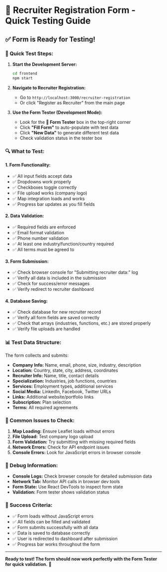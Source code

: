 # 🧪 Recruiter Registration Form - Quick Testing Guide

## ✅ **Form is Ready for Testing!**

### **🚀 Quick Test Steps:**

1. **Start the Development Server:**
   ```bash
   cd frontend
   npm start
   ```

2. **Navigate to Recruiter Registration:**
   - Go to `http://localhost:3000/recruiter-registration`
   - Or click "Register as Recruiter" from the main page

3. **Use the Form Tester (Development Mode):**
   - Look for the **🧪 Form Tester** box in the top-right corner
   - Click **"Fill Form"** to auto-populate with test data
   - Click **"New Data"** to generate different test data
   - Check validation status in the tester box

### **🔍 What to Test:**

#### **1. Form Functionality:**
- ✅ All input fields accept data
- ✅ Dropdowns work properly
- ✅ Checkboxes toggle correctly
- ✅ File upload works (company logo)
- ✅ Map integration loads and works
- ✅ Progress bar updates as you fill fields

#### **2. Data Validation:**
- ✅ Required fields are enforced
- ✅ Email format validation
- ✅ Phone number validation
- ✅ At least one industry/function/country required
- ✅ All terms must be agreed to

#### **3. Form Submission:**
- ✅ Check browser console for "Submitting recruiter data:" log
- ✅ Verify all data is included in the submission
- ✅ Check for success/error messages
- ✅ Verify redirect to recruiter dashboard

#### **4. Database Saving:**
- ✅ Check database for new recruiter record
- ✅ Verify all form fields are saved correctly
- ✅ Check that arrays (industries, functions, etc.) are stored properly
- ✅ Verify file uploads are handled

### **📊 Test Data Structure:**

The form collects and submits:
- **Company Info:** Name, email, phone, size, industry, description
- **Location:** Country, state, city, address, coordinates
- **Recruiter Info:** Name, title, contact details
- **Specialization:** Industries, job functions, countries
- **Services:** Employment types, additional services
- **Social Media:** LinkedIn, Facebook, Twitter URLs
- **Links:** Additional website/portfolio links
- **Subscription:** Plan selection
- **Terms:** All required agreements

### **🐛 Common Issues to Check:**

1. **Map Loading:** Ensure Leaflet loads without errors
2. **File Upload:** Test company logo upload
3. **Form Validation:** Try submitting with missing required fields
4. **Network Errors:** Check for API endpoint issues
5. **Console Errors:** Look for JavaScript errors in browser console

### **📝 Debug Information:**

- **Console Logs:** Check browser console for detailed submission data
- **Network Tab:** Monitor API calls in browser dev tools
- **Form State:** Use React DevTools to inspect form state
- **Validation:** Form tester shows validation status

### **🎯 Success Criteria:**

- ✅ Form loads without JavaScript errors
- ✅ All fields can be filled and validated
- ✅ Form submits successfully with all data
- ✅ Data is saved to database correctly
- ✅ User is redirected to dashboard after submission
- ✅ Progress bar works throughout the form

---

**Ready to test! The form should now work perfectly with the Form Tester for quick validation.** 🚀
